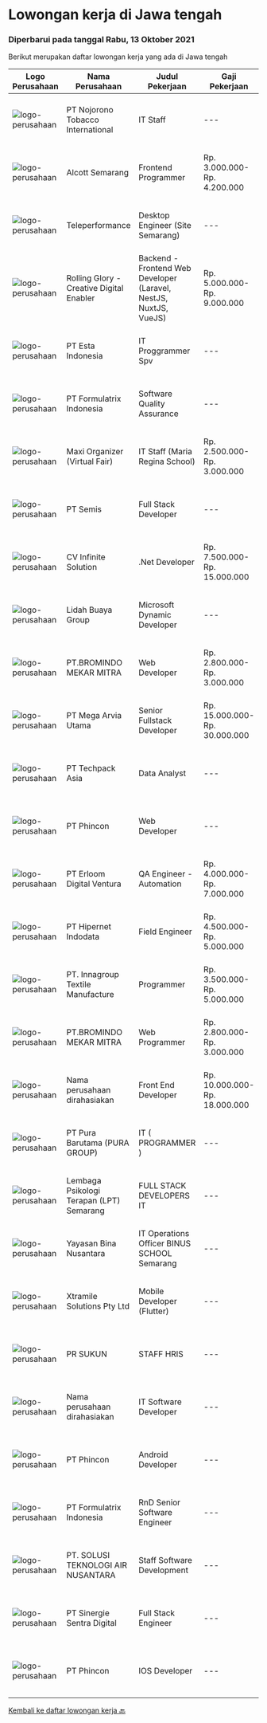 
  # Lowongan kerja di Jawa tengah

  ### Diperbarui pada tanggal Rabu, 13 Oktober 2021

  Berikut merupakan daftar lowongan kerja yang ada di Jawa tengah

  |Logo Perusahaan | Nama Perusahaan | Judul Pekerjaan | Gaji Pekerjaan | Lokasi | Deskripsi | Tanggal diunggah | Pranala |
  | -------------- | --------------- | --------------- | --------- | --------- | -------------- | ------- | ----------- |
  |![logo-perusahaan](https://image-service-cdn.seek.com.au/08389aeb2ffc9498fdfad76b66affeeff7134ed8/ee4dce1061f3f616224767ad58cb2fc751b8d2dc)|PT Nojorono Tobacco International|IT Staff|---|Kudus|Tugas dan tanggung jawab: Melakukan maintenance dan bertanggung jawab terhadap ruang server dan jaringan, genset serta infrastruktur pendukung Membuat...|Selasa, 12 Oktober 2021|https://www.jobstreet.co.id/id/job/it-staff-3655787?token=0~d2b7eb83-df20-4fba-8d83-617bd46f51a7&sectionRank=1&jobId=jobstreet-id-job-3655787|
|![logo-perusahaan](https://image-service-cdn.seek.com.au/d16238354b494eee9a527edfec741716a04bc65a/ee4dce1061f3f616224767ad58cb2fc751b8d2dc)|Alcott Semarang|Frontend Programmer|Rp. 3.000.000-Rp. 4.200.000|Semarang|Responsibilities : Translate designs into clean markup with HTML &amp; CSS Develop functional and appealing web and mobile-based applications based on...|Senin, 11 Oktober 2021|https://www.jobstreet.co.id/id/job/frontend-programmer-3639056?token=0~d2b7eb83-df20-4fba-8d83-617bd46f51a7&sectionRank=2&jobId=jobstreet-id-job-3639056|
|![logo-perusahaan](https://image-service-cdn.seek.com.au/d99766a649e00531b08c4eb8bc4dc379f3e74942/ee4dce1061f3f616224767ad58cb2fc751b8d2dc)|Teleperformance|Desktop Engineer (Site Semarang)|---|Jawa Tengah|Deskripsi PekerjaanRequirement: Bachelor's degree in Computer Science, Engineering or related discipline Fluently in English (Oral &amp; Written)...|Senin, 11 Oktober 2021|https://www.jobstreet.co.id/id/job/desktop-engineer-site-semarang-3654833?token=0~d2b7eb83-df20-4fba-8d83-617bd46f51a7&sectionRank=3&jobId=jobstreet-id-job-3654833|
|![logo-perusahaan](https://image-service-cdn.seek.com.au/102dca1c75fb558e6532d8df396235b956dd0e8e/ee4dce1061f3f616224767ad58cb2fc751b8d2dc)|Rolling Glory - Creative Digital Enabler|Backend - Frontend Web Developer (Laravel, NestJS, NuxtJS, VueJS)|Rp. 5.000.000-Rp. 9.000.000|Jakarta Raya|Rolling Glory is looking for a Backend Developer or Frontend Developer role. Rolling Glory is looking for a Web Developer role, who have experience in...|Selasa, 12 Oktober 2021|https://www.jobstreet.co.id/id/job/backend-frontend-web-developer-laravel-nestjs-nuxtjs-vuejs-3639806?token=0~d2b7eb83-df20-4fba-8d83-617bd46f51a7&sectionRank=4&jobId=jobstreet-id-job-3639806|
|![logo-perusahaan](https://image-service-cdn.seek.com.au/58c9f00fbea8cd8ef5c03b0411fa8e6df9f2223c/ee4dce1061f3f616224767ad58cb2fc751b8d2dc)|PT Esta Indonesia|IT Proggrammer Spv|---|Semarang|Kualifikasi ;1.Pendidikan Minimal Jurusan Teknik Informatika/Ilmu Komputer /Sistim Informasi2.Usia 24 - 35 tahun3.Pengalaman Minimal. 2 tahun untuk...|Minggu, 10 Oktober 2021|https://www.jobstreet.co.id/id/job/it-proggrammer-spv-3645065?token=0~d2b7eb83-df20-4fba-8d83-617bd46f51a7&sectionRank=5&jobId=jobstreet-id-job-3645065|
|![logo-perusahaan](https://image-service-cdn.seek.com.au/3fe11e0a9e6ce117e7b36170e1750cf68c13eaba/ee4dce1061f3f616224767ad58cb2fc751b8d2dc)|PT Formulatrix Indonesia|Software Quality Assurance|---|Salatiga|Job Description: Involved in planning and implementing strategies for quality management and testing. Executing all levels of testing (System,...|Sabtu, 09 Oktober 2021|https://www.jobstreet.co.id/id/job/software-quality-assurance-3643620?token=0~d2b7eb83-df20-4fba-8d83-617bd46f51a7&sectionRank=6&jobId=jobstreet-id-job-3643620|
|![logo-perusahaan](https://image-service-cdn.seek.com.au/b067e031fef8f19e5974349db7a066918b8286f3/ee4dce1061f3f616224767ad58cb2fc751b8d2dc)|Maxi Organizer (Virtual Fair)|IT Staff (Maria Regina School)|Rp. 2.500.000-Rp. 3.000.000|Semarang|- S1 jurusan informatika- Menguasai system jaringan LAN, troubleshoot hardware dan software- Menguasai desain grafis (AI, Adobe Photoshop, Corel)-...|Jumat, 08 Oktober 2021|https://www.jobstreet.co.id/id/job/it-staff-maria-regina-school-3652733?token=0~d2b7eb83-df20-4fba-8d83-617bd46f51a7&sectionRank=7&jobId=jobstreet-id-job-3652733|
|![logo-perusahaan](https://image-service-cdn.seek.com.au/fc8dfd141f332f27bc2d6bc40ef27b87fb409b8a/ee4dce1061f3f616224767ad58cb2fc751b8d2dc)|PT Semis|Full Stack Developer|---|Semarang|Basic Requirements: Candidate must possess at least a Bachelor's Degree/Post-Graduate Diploma/Professional Degree in any field from a reputable...|Minggu, 10 Oktober 2021|https://www.jobstreet.co.id/id/job/full-stack-developer-3653780?token=0~d2b7eb83-df20-4fba-8d83-617bd46f51a7&sectionRank=8&jobId=jobstreet-id-job-3653780|
|![logo-perusahaan](https://image-service-cdn.seek.com.au/56b5c687b70921e14aef5f4e25daf5f16805eb94/ee4dce1061f3f616224767ad58cb2fc751b8d2dc)|CV Infinite Solution|.Net Developer|Rp. 7.500.000-Rp. 15.000.000|Jakarta Raya|Works from home is our advantage, there's never been a better time to work from home Monday to Friday 9 Hours / day Having own PC / Laptop minimal...|Jumat, 08 Oktober 2021|https://www.jobstreet.co.id/id/job/net-developer-3642328?token=0~d2b7eb83-df20-4fba-8d83-617bd46f51a7&sectionRank=9&jobId=jobstreet-id-job-3642328|
|![logo-perusahaan](https://image-service-cdn.seek.com.au/d254058eddea49feaa3aa250e99907d27a28462e/ee4dce1061f3f616224767ad58cb2fc751b8d2dc)|Lidah Buaya Group|Microsoft Dynamic Developer|---|Magelang|Deskripsi Pekerjaan: Mengimplementasikan kostumisasi modul seperti Production/Project/Inventory/Management/Master Planning/Purchasing/Sales pada...|Jumat, 08 Oktober 2021|https://www.jobstreet.co.id/id/job/microsoft-dynamic-developer-3652614?token=0~d2b7eb83-df20-4fba-8d83-617bd46f51a7&sectionRank=10&jobId=jobstreet-id-job-3652614|
|![logo-perusahaan](https://image-service-cdn.seek.com.au/745a3edbeea638833f47aa0c9a4f7583e9d244dc/ee4dce1061f3f616224767ad58cb2fc751b8d2dc)|PT.BROMINDO MEKAR MITRA|Web Developer|Rp. 2.800.000-Rp. 3.000.000|Semarang|Job Descriptions :- Develop, maintain, and test newly/existing app features- Optimize application for maximum speed and scalability- Collaborate with...|Sabtu, 09 Oktober 2021|https://www.jobstreet.co.id/id/job/web-developer-3644115?token=0~d2b7eb83-df20-4fba-8d83-617bd46f51a7&sectionRank=11&jobId=jobstreet-id-job-3644115|
|![logo-perusahaan](https://image-service-cdn.seek.com.au/552e9fa67eaf18d0e4073706d33841510c34c23b/ee4dce1061f3f616224767ad58cb2fc751b8d2dc)|PT Mega Arvia Utama|Senior Fullstack Developer|Rp. 15.000.000-Rp. 30.000.000|Jakarta Raya|Job Description:Mega Arvia Group is hiring for a Senior Fullstack Developer to be based in either Jakarta or Semarang to help build and refine the...|Minggu, 10 Oktober 2021|https://www.jobstreet.co.id/id/job/senior-fullstack-developer-3645267?token=0~d2b7eb83-df20-4fba-8d83-617bd46f51a7&sectionRank=12&jobId=jobstreet-id-job-3645267|
|![logo-perusahaan](https://image-service-cdn.seek.com.au/077a3fa0aadb1f542c94fddb7c99a113f63925b5/ee4dce1061f3f616224767ad58cb2fc751b8d2dc)|PT Techpack Asia|Data Analyst|---|Demak|Job Des : Menerjemahkan angka-angka menjadi laporan yang dapat dengan mudah dimengerti oleh manajemen. Menganalisa, menafsirkan data dan membaca arah...|Rabu, 06 Oktober 2021|https://www.jobstreet.co.id/id/job/data-analyst-3650102?token=0~d2b7eb83-df20-4fba-8d83-617bd46f51a7&sectionRank=13&jobId=jobstreet-id-job-3650102|
|![logo-perusahaan](https://image-service-cdn.seek.com.au/13c7c79ce8e6e7a5b3609e4e6d0ee4622834fcb3/ee4dce1061f3f616224767ad58cb2fc751b8d2dc)|PT Phincon|Web Developer|---|Jakarta Selatan|Job Descriptions : Web developer is responsible for implementing visual and interactive elements that users engage with through their web browser when...|Jumat, 08 Oktober 2021|https://www.jobstreet.co.id/id/job/web-developer-3643002?token=0~d2b7eb83-df20-4fba-8d83-617bd46f51a7&sectionRank=14&jobId=jobstreet-id-job-3643002|
|![logo-perusahaan](https://image-service-cdn.seek.com.au/7b0850d0262c85ca3c0fa4d6a9c005f1450e6d9f/ee4dce1061f3f616224767ad58cb2fc751b8d2dc)|PT Erloom Digital Ventura|QA Engineer - Automation|Rp. 4.000.000-Rp. 7.000.000|Yogyakarta|Requirements: Candidates must possess at least a Bachelor's Degree in Engineering (Computer/Telecommunication), Computer Science/Information...|Sabtu, 09 Oktober 2021|https://www.jobstreet.co.id/id/job/qa-engineer-automation-3644426?token=0~d2b7eb83-df20-4fba-8d83-617bd46f51a7&sectionRank=15&jobId=jobstreet-id-job-3644426|
|![logo-perusahaan](https://image-service-cdn.seek.com.au/62148b692fdfbf4a4a11c7764913b8f0db15fa3f/ee4dce1061f3f616224767ad58cb2fc751b8d2dc)|PT Hipernet Indodata|Field Engineer|Rp. 4.500.000-Rp. 5.000.000|Jakarta Barat|Melakukan survei lokasi untuk calon customer baru, instalasi dan maintenance Melakukan troubleshooting jaringan dan dokumentasi jaringan wireless...|Kamis, 07 Oktober 2021|https://www.jobstreet.co.id/id/job/field-engineer-3651271?token=0~d2b7eb83-df20-4fba-8d83-617bd46f51a7&sectionRank=16&jobId=jobstreet-id-job-3651271|
|![logo-perusahaan](https://us.123rf.com/450wm/pavelstasevich/pavelstasevich1811/pavelstasevich181101027/112815900-stock-vector-no-image-available-icon-flat-vector.jpg?ver=6)|PT. Innagroup Textile Manufacture|Programmer|Rp. 3.500.000-Rp. 5.000.000|Jawa Tengah|Usia maksimal 35 tahun Pendidikan minimal S1 Teknik Informatika Pengalaman minimal 1 tahun sebagai IT programmer/full stack developer Paham dan...|Rabu, 06 Oktober 2021|https://www.jobstreet.co.id/id/job/programmer-3634758?token=0~d2b7eb83-df20-4fba-8d83-617bd46f51a7&sectionRank=17&jobId=jobstreet-id-job-3634758|
|![logo-perusahaan](https://image-service-cdn.seek.com.au/745a3edbeea638833f47aa0c9a4f7583e9d244dc/ee4dce1061f3f616224767ad58cb2fc751b8d2dc)|PT.BROMINDO MEKAR MITRA|Web Programmer|Rp. 2.800.000-Rp. 3.000.000|Semarang|Mengimplementasikan kebijakan dan prosedur IT termasuk kebijakan keamanan IT Membuat semua system dan aplikasi sesuai arahan Leader termasuk...|Rabu, 06 Oktober 2021|https://www.jobstreet.co.id/id/job/web-programmer-3649860?token=0~d2b7eb83-df20-4fba-8d83-617bd46f51a7&sectionRank=18&jobId=jobstreet-id-job-3649860|
|![logo-perusahaan](https://us.123rf.com/450wm/pavelstasevich/pavelstasevich1811/pavelstasevich181101027/112815900-stock-vector-no-image-available-icon-flat-vector.jpg?ver=6)|Nama perusahaan dirahasiakan|Front End Developer|Rp. 10.000.000-Rp. 18.000.000|Bali|Kandidat harus memiliki setidaknya Gelar Sarjana, Gelar Pasca Sarjana, Gelar Doktor di Teknik (Komputer/Telekomunikasi) atau setara. Setidaknya...|Kamis, 07 Oktober 2021|https://www.jobstreet.co.id/id/job/front-end-developer-3635076?token=0~d2b7eb83-df20-4fba-8d83-617bd46f51a7&sectionRank=19&jobId=jobstreet-id-job-3635076|
|![logo-perusahaan](https://image-service-cdn.seek.com.au/1588db4b27658493c980eb24d959cefaab47c7ca/ee4dce1061f3f616224767ad58cb2fc751b8d2dc)|PT Pura Barutama (PURA GROUP)|IT ( PROGRAMMER )|---|Kudus|S1 Teknik Informatika. Memahami Java, J2SE, .NET, C ++, C #, Assembler , PHP, VB, Delphi, Power Builder, Oracle dan pernah membuat program dari...|Kamis, 07 Oktober 2021|https://www.jobstreet.co.id/id/job/it-programmer-3650757?token=0~d2b7eb83-df20-4fba-8d83-617bd46f51a7&sectionRank=20&jobId=jobstreet-id-job-3650757|
|![logo-perusahaan](https://image-service-cdn.seek.com.au/e73a05eda4a5cdd521a9f19b737c14b381ea7496/ee4dce1061f3f616224767ad58cb2fc751b8d2dc)|Lembaga Psikologi Terapan (LPT) Semarang|FULL STACK DEVELOPERS IT|---|Semarang|Uraian Pekerjaan Bertanggung jawab dalam pengembangan sistem software, jaringan, peningkatan dan evaluasi terhadap objek komputer, instalasi komputer....|Kamis, 07 Oktober 2021|https://www.jobstreet.co.id/id/job/full-stack-developers-it-3650592?token=0~d2b7eb83-df20-4fba-8d83-617bd46f51a7&sectionRank=21&jobId=jobstreet-id-job-3650592|
|![logo-perusahaan](https://image-service-cdn.seek.com.au/299dad8efc22bd883e751be779b1e6f409671577/ee4dce1061f3f616224767ad58cb2fc751b8d2dc)|Yayasan Bina Nusantara|IT Operations Officer BINUS SCHOOL Semarang|---|Semarang|Responsibility:  IT Operations officer is responsible for the effectiveness of the network coverage, system, and applications in BINUS SCHOOL Semarang...|Selasa, 05 Oktober 2021|https://www.jobstreet.co.id/id/job/it-operations-officer-binus-school-semarang-3648659?token=0~d2b7eb83-df20-4fba-8d83-617bd46f51a7&sectionRank=22&jobId=jobstreet-id-job-3648659|
|![logo-perusahaan](https://image-service-cdn.seek.com.au/886dbb766c5bd832cea6f1bb5b5374b094ca8917/ee4dce1061f3f616224767ad58cb2fc751b8d2dc)|Xtramile Solutions Pty Ltd|Mobile Developer (Flutter)|---|Bali|Innovative job opportunity offering a high salary package, attractive bonus remuneration and full remote working arrangement. This role will help...|Kamis, 07 Oktober 2021|https://www.jobstreet.co.id/id/job/mobile-developer-flutter-3635106?token=0~d2b7eb83-df20-4fba-8d83-617bd46f51a7&sectionRank=23&jobId=jobstreet-id-job-3635106|
|![logo-perusahaan](https://image-service-cdn.seek.com.au/a3828d8df0b4a25029db7f405da7aa331df8f53d/ee4dce1061f3f616224767ad58cb2fc751b8d2dc)|PR SUKUN|STAFF HRIS|---|Kudus|Persyaratan Pekerjaan : Pendidikan minimal D-3 / S-1 Teknik Informatika / Sistem Informatika Menguasi bahasa pemrograman WEB (PHP, JavaScripts)...|Rabu, 06 Oktober 2021|https://www.jobstreet.co.id/id/job/staff-hris-3649769?token=0~d2b7eb83-df20-4fba-8d83-617bd46f51a7&sectionRank=24&jobId=jobstreet-id-job-3649769|
|![logo-perusahaan](https://us.123rf.com/450wm/pavelstasevich/pavelstasevich1811/pavelstasevich181101027/112815900-stock-vector-no-image-available-icon-flat-vector.jpg?ver=6)|Nama perusahaan dirahasiakan|IT Software Developer|---|Jawa Tengah|Minimum Bachelor's Degree in any discipline Minimum 3 years working as a programmer, with experience in Flutter and PHP programming Has experience...|Kamis, 07 Oktober 2021|https://www.jobstreet.co.id/id/job/it-software-developer-3641264?token=0~d2b7eb83-df20-4fba-8d83-617bd46f51a7&sectionRank=25&jobId=jobstreet-id-job-3641264|
|![logo-perusahaan](https://image-service-cdn.seek.com.au/13c7c79ce8e6e7a5b3609e4e6d0ee4622834fcb3/ee4dce1061f3f616224767ad58cb2fc751b8d2dc)|PT Phincon|Android Developer|---|Jakarta Selatan|Technical Requirements  In-depth knowledge of programming languages of Kotlin or Java and Android SDK Sample portfolio of released applications on the...|Jumat, 08 Oktober 2021|https://www.jobstreet.co.id/id/job/android-developer-3642992?token=0~d2b7eb83-df20-4fba-8d83-617bd46f51a7&sectionRank=26&jobId=jobstreet-id-job-3642992|
|![logo-perusahaan](https://image-service-cdn.seek.com.au/3fe11e0a9e6ce117e7b36170e1750cf68c13eaba/ee4dce1061f3f616224767ad58cb2fc751b8d2dc)|PT Formulatrix Indonesia|RnD Senior Software Engineer|---|Salatiga|Job Description: Understanding best coding practices and designing thoughtful coding patterns Analyzing problems and proposing an implementation to...|Jumat, 08 Oktober 2021|https://www.jobstreet.co.id/id/job/rnd-senior-software-engineer-3636469?token=0~d2b7eb83-df20-4fba-8d83-617bd46f51a7&sectionRank=27&jobId=jobstreet-id-job-3636469|
|![logo-perusahaan](https://image-service-cdn.seek.com.au/2cc0034715e98adc15e000813f6eb5775fae5339/ee4dce1061f3f616224767ad58cb2fc751b8d2dc)|PT. SOLUSI TEKNOLOGI AIR NUSANTARA|Staff Software Development|---|Jawa Tengah|Kualifikasi:- Min. D3/S1 (Teknik Informatika diutamakan)- Berpengalaman dalam mengembangkan Website- Familiar dengan development ReactJS dan...|Selasa, 05 Oktober 2021|https://www.jobstreet.co.id/id/job/staff-software-development-3648818?token=0~d2b7eb83-df20-4fba-8d83-617bd46f51a7&sectionRank=28&jobId=jobstreet-id-job-3648818|
|![logo-perusahaan](https://image-service-cdn.seek.com.au/bd98c12e20bf96961412c1d1500df43d061c59fe/ee4dce1061f3f616224767ad58cb2fc751b8d2dc)|PT Sinergie Sentra Digital|Full Stack Engineer|---|Semarang|Build the front-end of the application. Develop and manage well-functioning databases and applications. Build scalable and robust API's and systems....|Rabu, 06 Oktober 2021|https://www.jobstreet.co.id/id/job/full-stack-engineer-3649604?token=0~d2b7eb83-df20-4fba-8d83-617bd46f51a7&sectionRank=29&jobId=jobstreet-id-job-3649604|
|![logo-perusahaan](https://image-service-cdn.seek.com.au/13c7c79ce8e6e7a5b3609e4e6d0ee4622834fcb3/ee4dce1061f3f616224767ad58cb2fc751b8d2dc)|PT Phincon|IOS Developer|---|Jakarta Selatan|Technical Requirements  In-depth knowledge of programming languages of iOS Swift with UI Kit with Sample portfolio of released applications on the...|Jumat, 08 Oktober 2021|https://www.jobstreet.co.id/id/job/ios-developer-3642988?token=0~d2b7eb83-df20-4fba-8d83-617bd46f51a7&sectionRank=30&jobId=jobstreet-id-job-3642988|


  [Kembali ke daftar lowongan kerja 🔙](../README.md#daftar-lowongan-kerja)
  